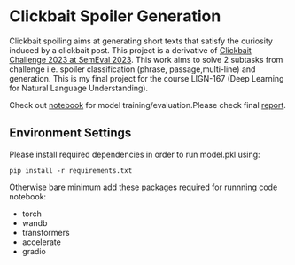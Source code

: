 # Clickbait Spoiler Generation

Clickbait spoiling aims at generating short texts that satisfy the curiosity induced by a clickbait post. This project is a derivative of  [Clickbait Challenge 2023 at SemEval 2023](https://pan.webis.de/semeval23/pan23-web/clickbait-challenge.html). This work aims to solve 2 subtasks from challenge i.e. spoiler classification (phrase, passage,multi-line) and generation. This is my final project for the course LIGN-167 (Deep Learning for Natural Language Understanding).<br>

Check out [notebook](https://github.com/Rajasvi/clickbait-spoiler-generation/blob/master/final_notebook.ipynb) for model training/evaluation.Please check final [report](https://github.com/Rajasvi/clickbait-spoiler-generation/blob/master/LIGN_167__Final_Report.pdf).

## Environment Settings
Please install required dependencies in order to run model.pkl using:
```
pip install -r requirements.txt
```

Otherwise bare minimum add these packages required for runnning code notebook:

- torch
- wandb
- transformers
- accelerate
- gradio
